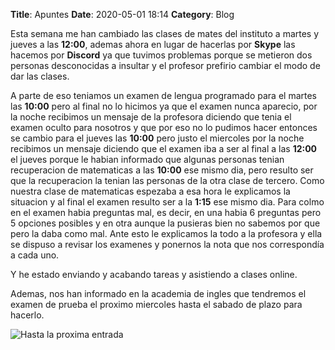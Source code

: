 **Title**: Apuntes 
**Date**: 2020-05-01 18:14
**Category**: Blog

Esta semana me han cambiado las clases de mates del instituto a martes y jueves a las **12:00**, ademas ahora en lugar de hacerlas por **Skype** las hacemos por **Discord** ya que tuvimos problemas porque se metieron dos personas desconocidas a insultar y el profesor prefirio cambiar el modo de dar las clases. 

A parte de eso teniamos un examen de lengua programado para el martes las **10:00** pero al final no lo hicimos ya que el examen nunca aparecio, por la noche recibimos un mensaje de la profesora diciendo que tenia el examen oculto para nosotros y que por eso no lo pudimos hacer entonces se cambio para el jueves las **10:00** pero justo el miercoles por la noche recibimos un mensaje diciendo que el examen iba a ser al final a las **12:00** el jueves porque le habian informado que algunas personas tenian recuperacion de matematicas a las **10:00** ese mismo dia, pero resulto ser que la recuperacion la tenian las personas de la otra clase de tercero. Como nuestra clase de matematicas espezaba a esa hora le explicamos la situacion y al final el examen resulto ser a la **1:15** ese mismo dia. Para colmo en el examen habia preguntas mal, es decir, en una habia 6 preguntas pero 5 opciones posibles y en otra aunque la pusieras bien no sabemos por que pero la daba como mal. Ante esto le explicamos la todo a la profesora y ella se dispuso a revisar los examenes y ponernos la nota que nos correspondía a cada uno.

Y he estado enviando y acabando tareas y asistiendo a clases online.

Ademas, nos han informado en la academia de ingles que tendremos el examen de prueba el proximo miercoles hasta el sabado de plazo para hacerlo.

![Hasta la proxima entrada](https://tenor.com/view/inside-out-joy-hi-hey-hello-gif)

